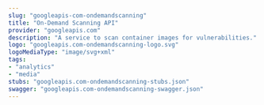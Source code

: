 ```yaml
---
slug: "googleapis-com-ondemandscanning"
title: "On-Demand Scanning API"
provider: "googleapis.com"
description: "A service to scan container images for vulnerabilities."
logo: "googleapis.com-ondemandscanning-logo.svg"
logoMediaType: "image/svg+xml"
tags:
- "analytics"
- "media"
stubs: "googleapis.com-ondemandscanning-stubs.json"
swagger: "googleapis.com-ondemandscanning-swagger.json"
---
```

